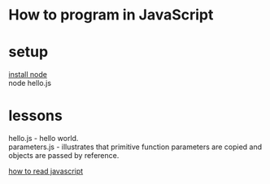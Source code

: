 # How to program in JavaScript

# setup 
[install node](https://nodejs.org/en/download/)  
node hello.js

# lessons
hello.js - hello world.  
parameters.js - illustrates that primitive function parameters are copied and objects are passed by reference.

[how to read javascript](readJS.md)
